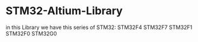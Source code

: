 # STM32-Altium-Library
in this Library we have this series of STM32:
STM32F4
STM32F7
STM32F1
STM32F0
STM32G0
